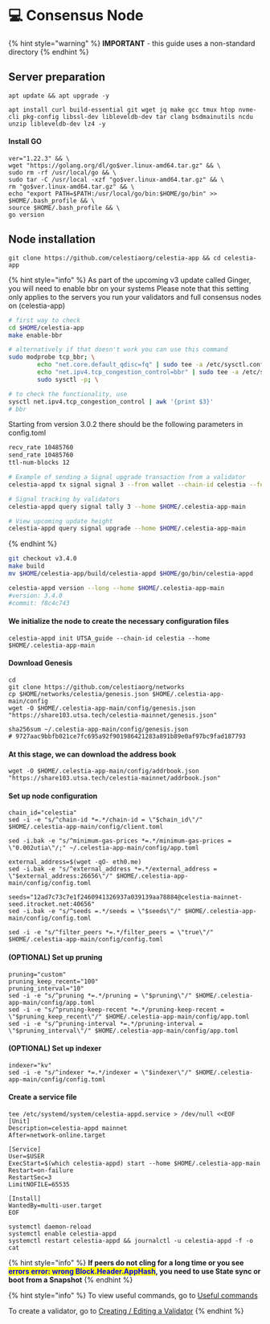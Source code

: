 # 💻 Consensus Node

{% hint style="warning" %}
**IMPORTANT** - this guide uses a non-standard directory
{% endhint %}

## Server preparation

```shell
apt update && apt upgrade -y
```

```shell
apt install curl build-essential git wget jq make gcc tmux htop nvme-cli pkg-config libssl-dev libleveldb-dev tar clang bsdmainutils ncdu unzip libleveldb-dev lz4 -y
```

#### Install GO

```shell
ver="1.22.3" && \
wget "https://golang.org/dl/go$ver.linux-amd64.tar.gz" && \
sudo rm -rf /usr/local/go && \
sudo tar -C /usr/local -xzf "go$ver.linux-amd64.tar.gz" && \
rm "go$ver.linux-amd64.tar.gz" && \
echo "export PATH=$PATH:/usr/local/go/bin:$HOME/go/bin" >> $HOME/.bash_profile && \
source $HOME/.bash_profile && \
go version
```

## Node installation

```shell
git clone https://github.com/celestiaorg/celestia-app && cd celestia-app
```

{% hint style="info" %}
As part of the upcoming v3 update called Ginger, you will need to enable bbr on your systems Please note that this setting only applies to the servers you run your validators and full consensus nodes on (celestia-app)

```bash
# first way to check
cd $HOME/celestia-app
make enable-bbr

# alternatively if that doesn't work you can use this command
sudo modprobe tcp_bbr; \
        echo "net.core.default_qdisc=fq" | sudo tee -a /etc/sysctl.conf; \
        echo "net.ipv4.tcp_congestion_control=bbr" | sudo tee -a /etc/sysctl.conf; \
        sudo sysctl -p; \

# to check the functionality, use
sysctl net.ipv4.tcp_congestion_control | awk '{print $3}' 
# bbr
```

Starting from version 3.0.2 there should be the following parameters in config.toml

```bash
recv_rate 10485760
send_rate 10485760
ttl-num-blocks 12
```



```bash
# Example of sending a Signal upgrade transaction from a validator
celestia-appd tx signal signal 3 --from wallet --chain-id celestia --fees 210000utia --home $HOME/.celestia-app-main

# Signal tracking by validators
celestia-appd query signal tally 3 --home $HOME/.celestia-app-main

# View upcoming update height
celestia-appd query signal upgrade --home $HOME/.celestia-app-main
```


{% endhint %}

```bash
git checkout v3.4.0
make build
mv $HOME/celestia-app/build/celestia-appd $HOME/go/bin/celestia-appd

celestia-appd version --long --home $HOME/.celestia-app-main
#version: 3.4.0
#commit: f8c4c743
```



#### We initialize the node to create the necessary configuration files

```shell
celestia-appd init UTSA_guide --chain-id celestia --home $HOME/.celestia-app-main
```

#### Download Genesis

```shell
cd
git clone https://github.com/celestiaorg/networks
cp $HOME/networks/celestia/genesis.json $HOME/.celestia-app-main/config
wget -O $HOME/.celestia-app-main/config/genesis.json "https://share103.utsa.tech/celestia-mainnet/genesis.json"

sha256sum ~/.celestia-app-main/config/genesis.json
# 9727aac9bbfb021ce7fc695a92f901986421283a891b89e0af97bc9fad187793
```

#### At this stage, we can download the address book

```shell
wget -O $HOME/.celestia-app-main/config/addrbook.json "https://share103.utsa.tech/celestia-mainnet/addrbook.json"
```

#### Set up node configuration

```shell
chain_id="celestia"
sed -i -e "s/^chain-id *=.*/chain-id = \"$chain_id\"/" $HOME/.celestia-app-main/config/client.toml

sed -i.bak -e "s/^minimum-gas-prices *=.*/minimum-gas-prices = \"0.002utia\"/;" ~/.celestia-app-main/config/app.toml

external_address=$(wget -qO- eth0.me)
sed -i.bak -e "s/^external_address *=.*/external_address = \"$external_address:26656\"/" $HOME/.celestia-app-main/config/config.toml

seeds="12ad7c73c7e1f2460941326937a039139aa78884@celestia-mainnet-seed.itrocket.net:40656"
sed -i.bak -e "s/^seeds =.*/seeds = \"$seeds\"/" $HOME/.celestia-app-main/config/config.toml

sed -i -e "s/^filter_peers *=.*/filter_peers = \"true\"/" $HOME/.celestia-app-main/config/config.toml
```

#### (OPTIONAL) Set up pruning

```shell
pruning="custom"
pruning_keep_recent="100"
pruning_interval="10"
sed -i -e "s/^pruning *=.*/pruning = \"$pruning\"/" $HOME/.celestia-app-main/config/app.toml
sed -i -e "s/^pruning-keep-recent *=.*/pruning-keep-recent = \"$pruning_keep_recent\"/" $HOME/.celestia-app-main/config/app.toml
sed -i -e "s/^pruning-interval *=.*/pruning-interval = \"$pruning_interval\"/" $HOME/.celestia-app-main/config/app.toml
```

#### (OPTIONAL) Set up indexer

```shell
indexer="kv"
sed -i -e "s/^indexer *=.*/indexer = \"$indexer\"/" $HOME/.celestia-app-main/config/config.toml
```

#### Create a service file

```shell
tee /etc/systemd/system/celestia-appd.service > /dev/null <<EOF
[Unit]
Description=celestia-appd mainnet
After=network-online.target

[Service]
User=$USER
ExecStart=$(which celestia-appd) start --home $HOME/.celestia-app-main
Restart=on-failure
RestartSec=3
LimitNOFILE=65535

[Install]
WantedBy=multi-user.target
EOF
```

```shell
systemctl daemon-reload
systemctl enable celestia-appd
systemctl restart celestia-appd && journalctl -u celestia-appd -f -o cat
```

{% hint style="info" %}
**If peers do not cling for a long time or you see&#x20;**<mark style="color:blue;">**errors error: wrong Block.Header.AppHash**</mark>**, you need to use State sync or boot from a Snapshot**
{% endhint %}

{% hint style="info" %}
To view useful commands, go to [Useful commands](https://utsa.gitbook.io/services/cosmos-wiki/useful-commands)

To create a validator, go to [Creating / Editing a Validator](https://utsa.gitbook.io/services/cosmos-wiki/creating-editing-a-validator)
{% endhint %}
